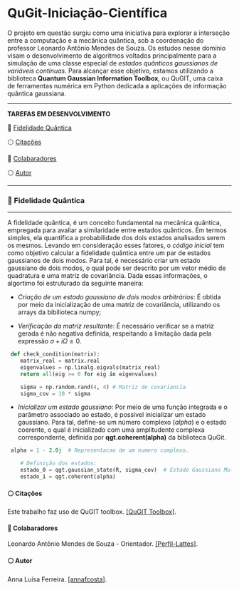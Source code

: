 # QuGit-Iniciação-Científica

O projeto em questão surgiu como uma iniciativa para explorar a interseção entre a computação e a mecânica quântica, sob a coordenação do professor Leonardo Antônio Mendes de Souza. Os estudos nesse domínio visam o desenvolvimento de algoritmos voltados principalmente para a simulação de uma classe especial de *estados quânticos gaussianos de variáveis contínuas*. Para alcançar esse objetivo, estamos utilizando a biblioteca **Quantum Gaussian Information Toolbox**, ou QuGIT, uma caixa de ferramentas numérica em Python dedicada a aplicações de informação quântica gaussiana.
___

**TAREFAS EM DESENVOLVIMENTO**

🔵 [Fidelidade Quântica](#Objetivos-1)

<div id="Objetivos-1">
<!-- Seu conteúdo para a Objetivos -->
</div>

⚪ [Citações](#autores-3)

<div id="autores-3">
<!-- Seu conteúdo para Autores -->
</div>

🔵 [Colabaradores](#colab-4)

<div id="colab-4">
<!-- Seu conteúdo para Autores -->
</div>

⚪ [Autor](#autor-5)

<div id="autor-5">
<!-- Seu conteúdo para Autores -->
</div>

___

### 🔵 Fidelidade Quântica
___

A fidelidade quântica, é um conceito fundamental na mecânica quântica, empregada para avaliar a similaridade entre estados quânticos. Em termos simples, ela quantifica a probabilidade dos dois estados analisados serem os mesmos. Levando em consideração esses fatores, o *código inicial* tem como objetivo calcular a fidelidade quântica entre um par de estados gaussianos de dois modos. Para tal, é necessário criar um estado gaussiano de dois modos, o qual pode ser descrito por um vetor médio de quadratura e uma matriz de covariância. Dada essas informações, o algortimo foi estruturado da seguinte maneira:

* *Criação de um estado gaussiano de dois modos arbitrários*: É obtida por meio da inicialização de uma matriz de covariância, utilizando os arrays da bibilioteca numpy;
 
 * *Verificação da matriz resultante*: É necessário verificar se a matriz gerada é não negativa definida, respeitando a limitação dada pela expressão $σ + iΩ ≥ 0$.

```python
 def check_condition(matrix):
    matrix_real = matrix.real
    eigenvalues = np.linalg.eigvals(matrix_real)
    return all(eig >= 0 for eig in eigenvalues)

    sigma = np.random.rand(4, 4) # Matriz de covariancia
    sigma_cov = 10 * sigma 
```

* *Inicializar um estado gaussiano*: Por meio de uma função integrada e o parâmetro associado ao estado, é possível inicializar um estado gaussiano. Para tal, define-se um número complexo $(alpha)$ e o estado coerente, o qual é inicializado com uma amplitudente complexa correspondente, definida por **qgt.coherent(alpha)** da biblioteca QuGit.

```python
 alpha = 1 - 2.0j  # Representacao de um numero complexo.

    # Definição dos estados:
    estado_0 = qgt.gaussian_state(R, sigma_cov)  # Estado Gaussiano Multimodo
    estado_1 = qgt.coherent(alpha)
```

#### ⚪ Citações

Este trabalho faz uso de QuGIT toolbox. [[QuGIT Toolbox]](https://arxiv.org/abs/2201.06368).

#### 🔵 Colabaradores 

Leonardo Antônio Mendes de Souza - Orientador. [[Perfil-Lattes]](http://lattes.cnpq.br/9817332779478274).

#### ⚪ Autor


Anna Luísa Ferreira. [[annafcosta]](https://github.com/annafcosta).


